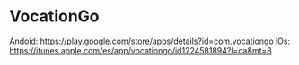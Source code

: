 # VocationGo
Andoid: https://play.google.com/store/apps/details?id=com.vocationgo
iOs: https://itunes.apple.com/es/app/vocationgo/id1224581894?l=ca&mt=8
